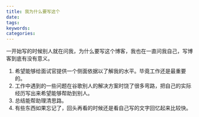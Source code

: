 ```yaml
---
title: 我为什么要写这个
date:
tags:
keywords:
categories:
---
```

一开始写的时候别人就在问我，为什么要写这个博客，我也在一直问我自己，写博客到底有没有意义。
1. 希望能够给面试官提供一个侧面依据以了解我的水平。毕竟工作还是最重要的。
2. 工作中遇到的一些问题在谷歌别人的解决方案时饶了很多弯路，把自己的实际经历写出来希望能够帮助到别人。
3. 总结能帮助理清思路。
4. 有些东西如果忘记了，回头再看的时候还是看自己写的文字回忆起来比较快。
